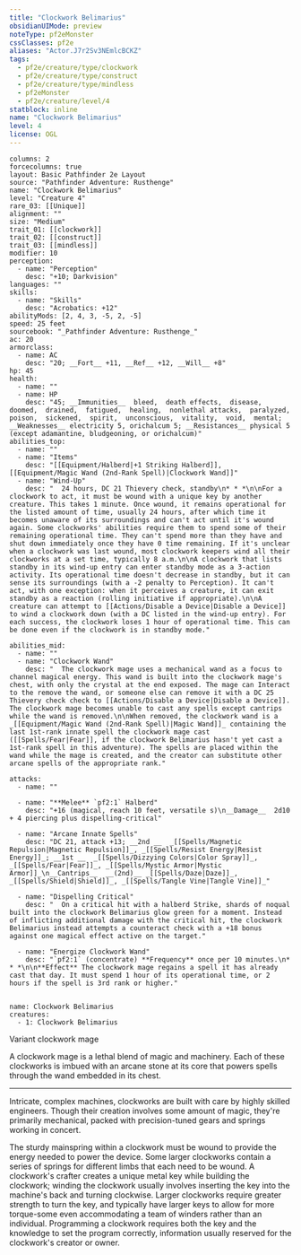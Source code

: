 ```yaml
---
title: "Clockwork Belimarius"
obsidianUIMode: preview
noteType: pf2eMonster
cssClasses: pf2e
aliases: "Actor.J7r2Sv3NEmlcBCKZ" 
tags:
  - pf2e/creature/type/clockwork
  - pf2e/creature/type/construct
  - pf2e/creature/type/mindless
  - pf2eMonster
  - pf2e/creature/level/4
statblock: inline
name: "Clockwork Belimarius"
level: 4
license: OGL
---
```


```statblock
columns: 2
forcecolumns: true
layout: Basic Pathfinder 2e Layout
source: "Pathfinder Adventure: Rusthenge"
name: "Clockwork Belimarius"
level: "Creature 4"
rare_03: [[Unique]]
alignment: ""
size: "Medium"
trait_01: [[clockwork]]
trait_02: [[construct]]
trait_03: [[mindless]]
modifier: 10
perception:
  - name: "Perception"
    desc: "+10; Darkvision"
languages: ""
skills:
  - name: "Skills"
    desc: "Acrobatics: +12"
abilityMods: [2, 4, 3, -5, 2, -5]
speed: 25 feet
sourcebook: "_Pathfinder Adventure: Rusthenge_"
ac: 20
armorclass:
  - name: AC
    desc: "20; __Fort__ +11, __Ref__ +12, __Will__ +8"
hp: 45
health:
  - name: ""
  - name: HP
    desc: "45; __Immunities__  bleed,  death effects,  disease,  doomed,  drained,  fatigued,  healing,  nonlethal attacks,  paralyzed,  poison,  sickened,  spirit,  unconscious,  vitality,  void,  mental; __Weaknesses__ electricity 5, orichalcum 5; __Resistances__ physical 5 (except adamantine, bludgeoning, or orichalcum)"
abilities_top:
  - name: ""
  - name: "Items"
    desc: "[[Equipment/Halberd|+1 Striking Halberd]], [[Equipment/Magic Wand (2nd-Rank Spell)|Clockwork Wand]]"
  - name: "Wind-Up"
    desc: "  24 hours, DC 21 Thievery check, standby\n* * *\n\nFor a clockwork to act, it must be wound with a unique key by another creature. This takes 1 minute. Once wound, it remains operational for the listed amount of time, usually 24 hours, after which time it becomes unaware of its surroundings and can't act until it's wound again. Some clockworks' abilities require them to spend some of their remaining operational time. They can't spend more than they have and shut down immediately once they have 0 time remaining. If it's unclear when a clockwork was last wound, most clockwork keepers wind all their clockworks at a set time, typically 8 a.m.\n\nA clockwork that lists standby in its wind-up entry can enter standby mode as a 3-action activity. Its operational time doesn't decrease in standby, but it can sense its surroundings (with a -2 penalty to Perception). It can't act, with one exception: when it perceives a creature, it can exit standby as a reaction (rolling initiative if appropriate).\n\nA creature can attempt to [[Actions/Disable a Device|Disable a Device]] to wind a clockwork down (with a DC listed in the wind-up entry). For each success, the clockwork loses 1 hour of operational time. This can be done even if the clockwork is in standby mode."

abilities_mid:
  - name: ""
  - name: "Clockwork Wand"
    desc: "  The clockwork mage uses a mechanical wand as a focus to channel magical energy. This wand is built into the clockwork mage's chest, with only the crystal at the end exposed. The mage can Interact to the remove the wand, or someone else can remove it with a DC 25 Thievery check check to [[Actions/Disable a Device|Disable a Device]]. The clockwork mage becomes unable to cast any spells except cantrips while the wand is removed.\n\nWhen removed, the clockwork wand is a _[[Equipment/Magic Wand (2nd-Rank Spell)|Magic Wand]]_ containing the last 1st-rank innate spell the clockwork mage cast ([[Spells/Fear|Fear]], if the clockwork Belimarius hasn't yet cast a 1st-rank spell in this adventure). The spells are placed within the wand while the mage is created, and the creator can substitute other arcane spells of the appropriate rank."

attacks:
  - name: ""

  - name: "**Melee** `pf2:1` Halberd"
    desc: "+16 (magical, reach 10 feet, versatile s)\n__Damage__  2d10 + 4 piercing plus dispelling-critical"

  - name: "Arcane Innate Spells"
    desc: "DC 21, attack +13; __2nd __  _[[Spells/Magnetic Repulsion|Magnetic Repulsion]]_, _[[Spells/Resist Energy|Resist Energy]]_; __1st __  _[[Spells/Dizzying Colors|Color Spray]]_, _[[Spells/Fear|Fear]]_, _[[Spells/Mystic Armor|Mystic Armor]]_\n__Cantrips__  __(2nd)__ _[[Spells/Daze|Daze]]_, _[[Spells/Shield|Shield]]_, _[[Spells/Tangle Vine|Tangle Vine]]_"

  - name: "Dispelling Critical"
    desc: "  On a critical hit with a halberd Strike, shards of noqual built into the clockwork Belimarius glow green for a moment. Instead of inflicting additional damage with the critical hit, the clockwork Belimarius instead attempts a counteract check with a +18 bonus against one magical effect active on the target."

  - name: "Energize Clockwork Wand"
    desc: "`pf2:1` (concentrate) **Frequency** once per 10 minutes.\n* * *\n\n**Effect** The clockwork mage regains a spell it has already cast that day. It must spend 1 hour of its operational time, or 2 hours if the spell is 3rd rank or higher."
 
```

```encounter-table
name: Clockwork Belimarius
creatures:
  - 1: Clockwork Belimarius
```


Variant clockwork mage

A clockwork mage is a lethal blend of magic and machinery. Each of these clockworks is imbued with an arcane stone at its core that powers spells through the wand embedded in its chest.

* * *

Intricate, complex machines, clockworks are built with care by highly skilled engineers. Though their creation involves some amount of magic, they're primarily mechanical, packed with precision-tuned gears and springs working in concert.

The sturdy mainspring within a clockwork must be wound to provide the energy needed to power the device. Some larger clockworks contain a series of springs for different limbs that each need to be wound. A clockwork's crafter creates a unique metal key while building the clockwork; winding the clockwork usually involves inserting the key into the machine's back and turning clockwise. Larger clockworks require greater strength to turn the key, and typically have larger keys to allow for more torque-some even accommodating a team of winders rather than an individual. Programming a clockwork requires both the key and the knowledge to set the program correctly, information usually reserved for the clockwork's creator or owner.
